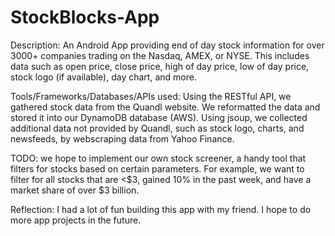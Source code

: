# StockBlocks-App

Description: An Android App providing end of day stock information for over 3000+ companies trading on the Nasdaq, AMEX, or NYSE. This includes data such as open price, close price, high of day price, low of day price, stock logo (if available), day chart, and more.

Tools/Frameworks/Databases/APIs used: 
Using the RESTful API, we gathered stock data from the Quandl website.
We reformatted the data and stored it into our DynamoDB database (AWS). 
Using jsoup, we collected additional data not provided by Quandl, such as stock logo, charts, and newsfeeds, by webscraping data from Yahoo Finance. 

TODO: we hope to implement our own stock screener, a handy tool that filters for stocks based on certain parameters. For example, we want to filter for all stocks that are <$3, gained 10% in the past week, and have a market share of over $3 billion.

Reflection: I had a lot of fun building this app with my friend. I hope to do more app projects in the future.
